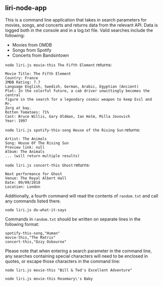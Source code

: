 ## liri-node-app
This is a command line application that takes in search parameters for movies, songs, and concerts and returns data from the relevant API. Data is logged both in the console and in a log.txt file. Valid searches include the following:

* Movies from OMDB
* Songs from Spotify
* Concerts from Bandsintown

`node liri.js movie-this The Fifth Element` returns:
```
Movie Title: The Fifth Element  
Country: France
IMDB Rating: 7.7  
Language English, Swedish, German, Arabic, Egyptian (Ancient)  
Plot: In the colorful future, a cab driver unwittingly becomes the central
figure in the search for a legendary cosmic weapon to keep Evil and Mr. 
Zorg at bay.  
Rotten Tomatoes: 71%  
Cast: Bruce Willis, Gary Oldman, Ian Holm, Milla Jovovich  
Year: 1997  
```

`node liri.js spotify-this-song House of the Rising Sun` returns:
```
Artist: The Animals
Song: House Of The Rising Sun
Preview link: null
Album: The Animals
... (will return multiple results)
```

`node liri.js concert-this Ghost` returns:
```
Next performance for Ghost 
Venue: The Royal Albert Hall
Date: 09/09/2018
Location: London
```
Additionally, a fourth command will read the contents of `random.txt` and call any commands listed there.

`node liri.js do-what-it-says`

Commands in `random.txt` should be written on separate lines in the following format:
```
spotify-this-song,"Human"
movie-this,"The Matrix"
concert-this,"Ozzy Osbourne"
```
Please note that when entering a search parameter in the command line, any searches containing special characters will need to be enclosed in quotes, or escape those characters in the command line:

`node liri.js movie-this "Bill & Ted's Excellent Adventure"`

`node liri.js movie-this Rosemary\'s Baby`
